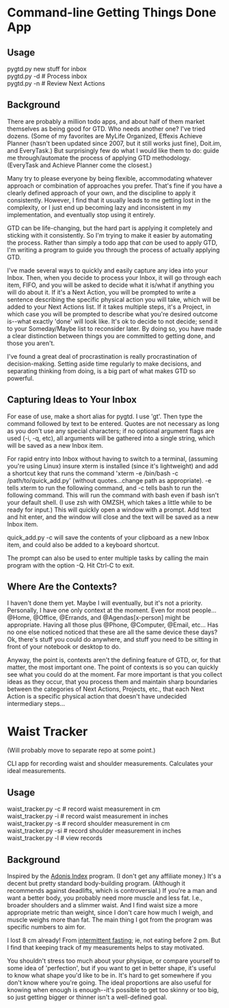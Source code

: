 # Command-line Getting Things Done App

## Usage

pygtd.py new stuff for inbox\
pygtd.py -d # Process inbox\
pygtd.py -n # Review Next Actions

## Background

There are probably a million todo apps, and about half of them market
themselves as being good for GTD. Who needs another one? I've tried dozens.
(Some of my favorites are MyLife Organized, Effexis Achieve Planner (hasn't
been updated since 2007, but it still works just fine), Doit.im, and
EveryTask.) But surprisingly few do what I would like them to do: guide me
through/automate the process of applying GTD methodology. (EveryTask and
Achieve Planner come the closest.)

Many try to please everyone by being flexible, accommodating whatever approach
or combination of approaches you prefer. That's fine if you have a clearly
defined approach of your own, and the discipline to apply it consistently.
However, I find that it usually leads to me getting lost in the complexity, or
I just end up becoming lazy and inconsistent in my implementation, and
eventually stop using it entirely.

GTD can be life-changing, but the hard part is applying it completely and
sticking with it consistently. So I'm trying to make it easier by automating
the process. Rather than simply a todo app that _can_ be used to apply GTD, I'm
writing a program to guide you through the process of actually applying GTD.

I've made several ways to quickly and easily capture any idea into your Inbox.
Then, when you decide to process your Inbox, it will go through each item,
FIFO, and you will be asked to decide what it is/what if anything you will do
about it. If it's a Next Action, you will be prompted to write a sentence
describing the specific physical action you will take, which will be added to
your Next Actions list. If it takes multiple steps, it's a Project, in which
case you will be prompted to describe what you're desired outcome is--what
exactly 'done' will look like. It's ok to decide to not decide; send it to your
Someday/Maybe list to reconsider later. By doing so, you have made a clear
distinction between things you are committed to getting done, and those you
aren't.

I've found a great deal of procrastination is really procrastination of decision-making. Setting aside time regularly to make decisions, and separating thinking from doing, is a big part of what makes GTD so powerful.

## Capturing Ideas to Your Inbox

For ease of use, make a short alias for pygtd. I use 'gt'. Then type the
command followed by text to be entered. Quotes are not necessary as long as you
don't use any special characters; if no optional argument flags are used (-i,
-q, etc), all arguments will be gathered into a single string, which will be
saved as a new Inbox item.

For rapid entry into Inbox without having to switch to a terminal, (assuming
you're using Linux) insure xterm is installed (since it's lightweight) and add
a shortcut key that runs the command 'xterm -e /bin/bash -c
/path/to/quick_add.py' (without quotes...change path as appropriate). -e
tells xterm to run the following command, and -c tells bash to run the
following command. This will run the command with bash even if bash isn't your
default shell. (I use zsh with OMZSH, which takes a little while to be ready
for input.) This will quickly open a window with a prompt. Add text and hit
enter, and the window will close and the text will be saved as a new Inbox
item.

quick_add.py -c will save the contents of your clipboard as a new Inbox item,
and could also be added to a keyboard shortcut.

The prompt can also be used to enter multiple tasks by calling the main program
with the option -Q. Hit Ctrl-C to exit.

## Where Are the Contexts?

I haven't done them yet. Maybe I will eventually, but it's not a priority.
Personally, I have one only context at the moment. Even for most people...
@Home, @Office, @Errands, and @Agendas[x-person] might be appropriate. Having
all those plus @Phone, @Computer, @Email, etc... Has no one else noticed
noticed that these are all the same device these days? Ok, there's stuff you
could do anywhere, and stuff you need to be sitting in front of your notebook
or desktop to do.

Anyway, the point is, contexts aren't the defining feature of GTD, or, for that
matter, the most important one. The point of contexts is so you can quickly see
what you could do at the moment. Far more important is that you collect ideas
as they occur, that you process them and maintain sharp boundaries between the
categories of Next Actions, Projects, etc., that each Next Action is a
specific physical action that doesn't have undecided intermediary steps...

# Waist Tracker

(Will probably move to separate repo at some point.)

CLI app for recording waist and shoulder measurements. Calculates your ideal
measurements.

## Usage

waist_tracker.py -c # record waist measurement in cm\
waist_tracker.py -i # record waist measurement in inches\
waist_tracker.py -s # record shoulder measurement in cm\
waist_tracker.py -si # record shoulder measurement in inches\
waist_tracker.py -l # view records

## Background

Inspired by the [Adonis
Index](http://www.criticalbench.com/review_adonis_index_workout.htm) program.
(I don't get any affiliate money.) It's a decent but pretty standard
body-building program. (Although it recommends against deadlifts, which is
controversial.) If you're a man and want a better body, you probably need more
muscle and less fat. I.e., broader shoulders and a slimmer waist. And I find
waist size a more appropriate metric than weight, since I don't care how much I
weigh, and muscle weighs more than fat. The main thing I got from the program
was specific numbers to aim for.

I lost 8 cm already! From [intermittent
fasting](https://en.wikipedia.org/wiki/Intermittent_fasting); ie, not eating
before 2 pm. But I find that keeping track of my measurements helps to stay
motivated.

You shouldn't stress too much about your physique, or compare yourself to some
idea of 'perfection', but if you want to get in better shape, it's useful to
know what shape you'd like to be in. It's hard to get somewhere if you don't
know where you're going. The ideal proportions are also useful for knowing when
enough is enough--it's possible to get too skinny or too big, so just getting
bigger or thinner isn't a well-defined goal.
